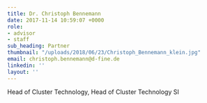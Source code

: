 ```yaml
---
title: Dr. Christoph Bennemann
date: 2017-11-14 10:59:07 +0000
role:
- advisor
- staff
sub_heading: Partner
thumbnail: "/uploads/2018/06/23/Christoph_Bennemann_klein.jpg"
email: christoph.bennemann@d-fine.de
linkedin: ''
layout: ''
---
```

Head of Cluster Technology, Head of Cluster Technology SI